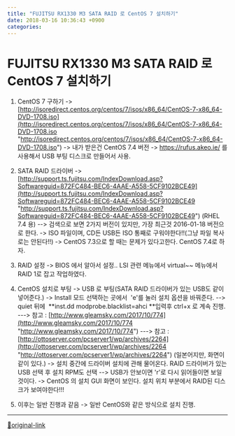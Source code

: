 ```yaml
---
title: "FUJITSU RX1330 M3 SATA RAID 로 CentOS 7 설치하기"
date: 2018-03-16 10:36:43 +0900
categories: 
---
```

  

# FUJITSU RX1330 M3 SATA RAID 로 CentOS 7 설치하기
1. CentOS 7 구하기
-&gt; [http://isoredirect.centos.org/centos/7/isos/x86_64/CentOS-7-x86_64-DVD-1708.iso](http://isoredirect.centos.org/centos/7/isos/x86_64/CentOS-7-x86_64-DVD-1708.iso "http://isoredirect.centos.org/centos/7/isos/x86_64/CentOS-7-x86_64-DVD-1708.iso")
-&gt; 내가 받은건 CentOS 7.4 버전
-&gt; https://rufus.akeo.ie/ 를 사용해서 USB 부팅 디스크로 만들어서 사용.
  

2. SATA RAID 드라이버
-&gt; [http://support.ts.fujitsu.com/IndexDownload.asp?Softwareguid=872FC484-BEC6-4AAE-A558-5CF9102BCE49](http://support.ts.fujitsu.com/IndexDownload.asp?Softwareguid=872FC484-BEC6-4AAE-A558-5CF9102BCE49 "http://support.ts.fujitsu.com/IndexDownload.asp?Softwareguid=872FC484-BEC6-4AAE-A558-5CF9102BCE49") (RHEL 7.4 용)
--&gt; 검색으로 보면 2가지 버전이 있지만, 가장 최근것 2016-01-18 버전으로 한다.
-&gt; ISO 파일이며, CD든 USB든 ISO 통째로 구워야한다!!(그냥 파일 복사로는 안된다!!)
-&gt; CentOS 7.3으로 할 때는 문제가 있다고한다. CentOS 7.4로 하자.
  

3. RAID 설정
-&gt; BIOS 에서 알아서 설정.. LSI 관련 메뉴에서 virtual~~ 메뉴에서 RAID 1로 잡고 작업하였다.
  

4. CentOS 설치로 부팅
-&gt; USB 로 부팅(SATA RAID 드라이버가 있는 USB도 같이 넣어준다.)
-&gt; Install 모드 선택하는 곳에서  'e'를 눌러 설치 옵션을 바꿔준다.
--&gt; quiet 뒤에  **inst.dd modprobe.blacklist=ahci **입력후 ctrl+x 로 계속 진행.
---&gt; 참고 : [http://www.gleamsky.com/2017/10/774](http://www.gleamsky.com/2017/10/774 "http://www.gleamsky.com/2017/10/774")
---&gt; 참고 : [http://ottoserver.com/pcserver1/wp/archives/2264](http://ottoserver.com/pcserver1/wp/archives/2264 "http://ottoserver.com/pcserver1/wp/archives/2264") (일본어지만, 화면이 같이 있다.)
-&gt; 설치 중간에 드라이버 설치에 관해 물어온다. RAID 드라이버가 있는 USB 선택 후 설치 RPM도 선택
--&gt; USB가 안보이면 'r'로 다시 읽어들이면 보일 것이다.
-&gt; CentOS 의 설치 GUI 화면이 보인다. 설치 위치 부분에서 RAID된 디스크가 보여야한다!!!
  

5. 이후는 일반 진행과 같음
-&gt; 일반 CentOS와 같은 방식으로 설치 진행.
  






***
[🔗original-link](http://www.mins01.com/mh/tech/read/1147)